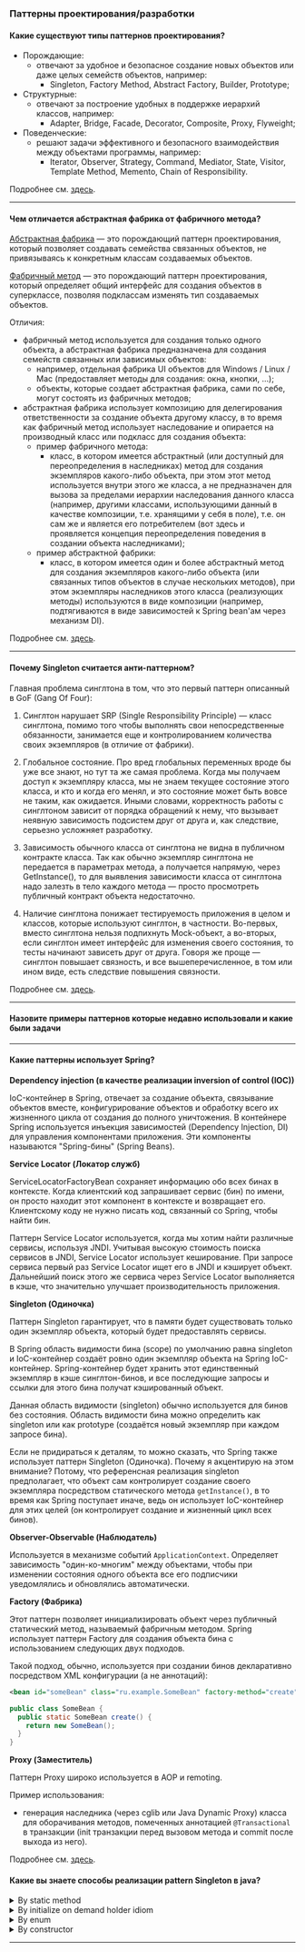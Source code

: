 ### Паттерны проектирования/разработки

#### Какие существуют типы паттернов проектирования?

- Порождающие:
    - отвечают за удобное и безопасное создание новых объектов или даже целых семейств объектов, например:
        - Singleton, Factory Method, Abstract Factory, Builder, Prototype;
- Структурные:
    - отвечают за построение удобных в поддержке иерархий классов, например:
        - Adapter, Bridge, Facade, Decorator, Composite, Proxy, Flyweight;
- Поведенческие:
    - решают задачи эффективного и безопасного взаимодействия между объектами программы, например:
        - Iterator, Observer, Strategy, Command, Mediator, State, Visitor, Template Method, Memento, Chain of Responsibility.

Подробнее см. [здесь](https://refactoring.guru/ru/design-patterns/catalog).

---

#### Чем отличается абстрактная фабрика от фабричного метода?

[Абстрактная фабрика](https://refactoring.guru/ru/design-patterns/abstract-factory) — это порождающий паттерн
проектирования, который позволяет создавать семейства связанных объектов, не привязываясь к конкретным классам
создаваемых объектов.

[Фабричный метод](https://refactoring.guru/ru/design-patterns/factory-method) — это порождающий паттерн проектирования,
который определяет общий интерфейс для создания объектов в суперклассе, позволяя подклассам изменять тип создаваемых
объектов.

Отличия:

- фабричный метод используется для создания только одного объекта, а абстрактная фабрика предназначена для создания
  семейств связанных или зависимых объектов:
    - например, отдельная фабрика UI объектов для Windows / Linux / Mac (предоставляет методы для создания: окна, кнопки,
      ...);
    - объекты, которые создает абстрактная фабрика, сами по себе, могут состоять из фабричных методов;
- абстрактная фабрика использует композицию для делегирования ответственности за создание объекта другому классу, в
  то время как фабричный метод использует наследование и опирается на производный класс или
  подкласс для создания объекта:
    - пример фабричного метода:
        - класс, в котором имеется абстрактный (или доступный для переопределения в наследниках) метод для создания
          экземпляров какого-либо объекта, при этом этот метод используется внутри этого же класса, а не предназначен для
          вызова за пределами иерархии наследования данного класса (например, другими классами, использующими данный в
          качестве композиции, т.е. хранящими у себя в поле), т.е. он сам же и является его потребителем (вот здесь и
          проявляется концепция переопределения поведения в создании объекта наследниками);
    - пример абстрактной фабрики:
        - класс, в котором имеется один и более абстрактный метод для создания экземпляров какого-либо объекта (или
          связанных типов объектов в случае нескольких методов), при этом экземпляры наследников этого класса (реализующих
          методы) используются в виде композиции (например, подтягиваются в виде зависимостей к Spring bean'ам через
          механизм DI).

Подробнее см. [здесь](https://stackoverflow.com/questions/5739611/what-are-the-differences-between-abstract-factory-and-factory-design-patterns).

---

#### Почему Singleton считается анти-паттерном?

Главная проблема синглтона в том, что это первый паттерн описанный в GoF (Gang Of Four):

1. Синглтон нарушает SRP (Single Responsibility Principle) — класс синглтона, помимо того чтобы выполнять свои
   непосредственные обязанности, занимается еще и контролированием количества своих экземпляров (в отличие от фабрики).

2. Глобальное состояние. Про вред глобальных переменных вроде бы уже все знают, но тут та же самая проблема. Когда мы
   получаем доступ к экземпляру класса, мы не знаем текущее состояние этого класса, и кто и когда его менял, и это
   состояние может быть вовсе не таким, как ожидается. Иными словами, корректность работы с синглтоном зависит от
   порядка обращений к нему, что вызывает неявную зависимость подсистем друг от друга и, как следствие, серьезно
   усложняет разработку.

3. Зависимость обычного класса от синглтона не видна в публичном контракте класса. Так как обычно экземпляр синглтона не
   передается в параметрах метода, а получается напрямую, через GetInstance(), то для выявления зависимости класса от
   синглтона надо залезть в тело каждого метода — просто просмотреть публичный контракт объекта недостаточно.

4. Наличие синглтона понижает тестируемость приложения в целом и классов, которые используют синглтон, в частности.
   Во-первых, вместо синглтона нельзя подпихнуть Mock-объект, а во-вторых, если синглтон имеет интерфейс для изменения
   своего состояния, то тесты начинают зависеть друг от друга. Говоря же проще — синглтон повышает связность, и все
   вышеперечисленное, в том или ином виде, есть следствие повышения связности.

Подробнее см. [здесь](https://refactoring.guru/ru/design-patterns/singleton).

---

#### Назовите примеры паттернов которые недавно использовали и какие были задачи

---

#### Какие паттерны использует Spring?

**Dependency injection (в качестве реализации inversion of control (IOC))**

IoC-контейнер в Spring, отвечает за создание объекта, связывание объектов вместе, конфигурирование объектов и обработку
всего их жизненного цикла от создания до полного уничтожения. В контейнере Spring используется инъекция зависимостей
(Dependency Injection, DI) для управления компонентами приложения. Эти компоненты называются "Spring-бины" (Spring
Beans).

**Service Locator (Локатор служб)**

ServiceLocatorFactoryBean сохраняет информацию обо всех бинах в контексте. Когда клиентский код запрашивает сервис (бин)
по имени, он просто находит этот компонент в контексте и возвращает его. Клиентскому коду не нужно писать код, связанный
со Spring, чтобы найти бин.

Паттерн Service Locator используется, когда мы хотим найти различные сервисы, используя JNDI. Учитывая высокую стоимость
поиска сервисов в JNDI, Service Locator использует кеширование. При запросе сервиса первый раз Service Locator ищет его
в JNDI и кэширует объект. Дальнейший поиск этого же сервиса через Service Locator выполняется в кэше, что значительно
улучшает производительность приложения.

**Singleton (Одиночка)**

Паттерн Singleton гарантирует, что в памяти будет существовать только один экземпляр объекта, который будет
предоставлять сервисы.

В Spring область видимости бина (scope) по умолчанию равна singleton и IoC-контейнер создаёт ровно один экземпляр
объекта на Spring IoC-контейнер. Spring-контейнер будет хранить этот единственный экземпляр в кэше синглтон-бинов, и все
последующие запросы и ссылки для этого бина получат кэшированный объект.

Данная область видимости (singleton) обычно используется для бинов без состояния. Область видимости бина можно
определить как singleton или как prototype (создаётся новый экземпляр при каждом запросе бина).

Если не придираться к деталям, то можно сказать, что Spring также использует паттерн Singleton (Одиночка). Почему я
акцентирую на этом внимание? Потому, что референсная реализация singleton предполагает, что объект сам контролирует
создание своего экземпляра посредством статического метода `getInstance()`, в то время как Spring поступает иначе, ведь
он использует IoC-контейнер для этих целей (он контролирует создание и жизненный цикл всех бинов).

**Observer-Observable (Наблюдатель)**

Используется в механизме событий `ApplicationContext`. Определяет зависимость "один-ко-многим" между объектами, чтобы
при изменении состояния одного объекта все его подписчики уведомлялись и обновлялись автоматически.

**Factory (Фабрика)**

Этот паттерн позволяет инициализировать объект через публичный статический метод, называемый фабричным методом. Spring
использует паттерн Factory для создания объекта бина с использованием следующих двух подходов.

Такой подход, обычно, используется при создании бинов декларативно посредством XML конфигурации (а не аннотаций):

```xml
<bean id="someBean" class="ru.example.SomeBean" factory-method="create"/>
```

```java
public class SomeBean {
  public static SomeBean create() {
    return new SomeBean();
  }
}
```

**Proxy (Заместитель)**

Паттерн Proxy широко используется в AOP и remoting.

Пример использования:
- генерация наследника (через cglib или Java Dynamic Proxy) класса для оборачивания методов, помеченных аннотацией
  `@Transactional` в транзакции (init транзакции перед вызовом метода и commit после выхода из него).

Подробнее см. [здесь](https://habr.com/ru/company/otus/blog/451516/).

#### Какие вы знаете способы реализации pattern Singleton в java?

<details><summary markdown="span">By static method</summary>

```java
public class Singleton {
  private static volatile Singleton instance;

  public static Singleton getInstance() {
    if (instance == null) { // double checked locking для оптимизации
      synchronized (Singleton.class) {
        if (instance == null) {
          instance = new Singleton();
        }
      }
    }
    return instance;
  }

  private Singleton() {
  }
}
```

Особенности:
- `+` возможность работы с runtime ресурсами:
    - например, присутствует возможность передачи spring bean в аргументах конструктора;
- `+` возможность получения ранее созданного экземпляра Singleton.

</details>

<details><summary markdown="span">By initialize on demand holder idiom</summary>

```java
public class Singleton {
  private static class LazyHolder {
    private static final Singleton INSTANCE = new Singleton();
  }

  public static Singleton getInstance() {
    return LazyHolder.INSTANCE;
  }

  private Singleton() {
  }
}
```

Особенности:
- `+` возможность получения ранее созданного экземпляра Singleton;
- `-` отсутствие возможности работы с runtime ресурсами:
    - например, отсутствует возможность передачи spring bean в аргументах конструктора.

</details>

<details><summary markdown="span">By enum</summary>

```java
public enum Singleton {
  INSTANCE
}
```

Особенности:
- `+` возможность получения ранее созданного экземпляра Singleton;
- `-` отсутствие возможности работы с runtime ресурсами:
    - например, отсутствует возможность передачи spring bean в аргументах конструктора.

</details>

<details><summary markdown="span">By constructor</summary>

Возможно, данную реализацию не стоит даже считать Singleton, т.к. она лишь занимается контролем количества созданных
экземпляров, но не предоставляет возможность как-то получить ранее созданный экземпляр, но в образовательных целям мы
её рассмотрим:

```java
public class Singleton {
    private static volatile boolean alreadyExist;

    public Singleton() {
        if (!alreadyExist) { // double checked locking для оптимизации
            synchronized (Singleton.class) {
                if (alreadyExist) {
                    throw new IllegalArgumentException();
                }
                alreadyExist = true;
            }
        }
    }
}
```

Особенности:
- `+` возможность работы с runtime ресурсами:
    - например, присутствует возможность передачи spring bean в аргументы конструктора;
- `-` отсутствие возможности получения ранее созданного экземпляра Singleton.

</details>

---